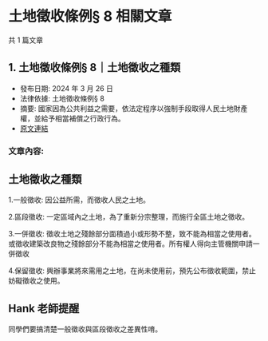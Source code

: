 # 土地徵收條例§ 8 相關文章

共 1 篇文章

## 1. 土地徵收條例§ 8｜土地徵收之種類

- 發布日期: 2024 年 3 月 26 日
- 法律依據: 土地徵收條例§ 8
- 摘要: 國家因為公共利益之需要，依法定程序以強制手段取得人民土地財產權，並給予相當補償之行政行為。
- [原文連結](https://www.jasper-realestate.com/%e5%9c%9f%e5%9c%b0%e5%be%b5%e6%94%b6%e6%a2%9d%e4%be%8b-8%e5%9c%9f%e5%9c%b0_%e5%be%b5%e6%94%b6_%e4%b9%8b%e7%a8%ae%e9%a1%9e/)

### 文章內容:

## 土地徵收之種類

1.一般徵收: 因公益所需，而徵收人民之土地。

2.區段徵收: 一定區域內之土地，為了重新分宗整理，而施行全區土地之徵收。

3.一併徵收: 徵收土地之殘餘部分面積過小或形勢不整，致不能為相當之使用者。或徵收建築改良物之殘餘部分不能為相當之使用者。所有權人得向主管機關申請一併徵收

4.保留徵收: 興辦事業將來需用之土地，在尚未使用前，預先公布徵收範圍，禁止妨礙徵收之使用。

## Hank 老師提醒

同學們要搞清楚一般徵收與區段徵收之差異性唷。